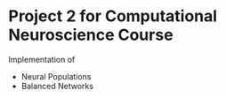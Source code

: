 # Project 2 for Computational Neuroscience Course
Implementation of
* Neural Populations
* Balanced Networks


